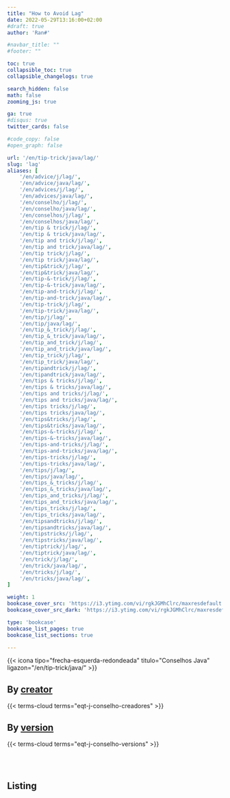 ```yaml
---
title: "How to Avoid Lag"
date: 2022-05-29T13:16:00+02:00
#draft: true
author: 'Ran#'

#navbar_title: ""
#footer: ""

toc: true
collapsible_toc: true
collapsible_changelogs: true

search_hidden: false
math: false
zooming_js: true

ga: true
#disqus: true
twitter_cards: false

#code_copy: false
#open_graph: false

url: '/en/tip-trick/java/lag/'
slug: 'lag'
aliases: [
    '/en/advice/j/lag/',
    '/en/advice/java/lag/',
    '/en/advices/j/lag/',
    '/en/advices/java/lag/',
    '/en/conselho/j/lag/',
    '/en/conselho/java/lag/',
    '/en/conselhos/j/lag/',
    '/en/conselhos/java/lag/',
    '/en/tip & trick/j/lag/',
    '/en/tip & trick/java/lag/',
    '/en/tip and trick/j/lag/',
    '/en/tip and trick/java/lag/',
    '/en/tip trick/j/lag/',
    '/en/tip trick/java/lag/',
    '/en/tip&trick/j/lag/',
    '/en/tip&trick/java/lag/',
    '/en/tip-&-trick/j/lag/',
    '/en/tip-&-trick/java/lag/',
    '/en/tip-and-trick/j/lag/',
    '/en/tip-and-trick/java/lag/',
    '/en/tip-trick/j/lag/',
    '/en/tip-trick/java/lag/',
    '/en/tip/j/lag/',
    '/en/tip/java/lag/',
    '/en/tip_&_trick/j/lag/',
    '/en/tip_&_trick/java/lag/',
    '/en/tip_and_trick/j/lag/',
    '/en/tip_and_trick/java/lag/',
    '/en/tip_trick/j/lag/',
    '/en/tip_trick/java/lag/',
    '/en/tipandtrick/j/lag/',
    '/en/tipandtrick/java/lag/',
    '/en/tips & tricks/j/lag/',
    '/en/tips & tricks/java/lag/',
    '/en/tips and tricks/j/lag/',
    '/en/tips and tricks/java/lag/',
    '/en/tips tricks/j/lag/',
    '/en/tips tricks/java/lag/',
    '/en/tips&tricks/j/lag/',
    '/en/tips&tricks/java/lag/',
    '/en/tips-&-tricks/j/lag/',
    '/en/tips-&-tricks/java/lag/',
    '/en/tips-and-tricks/j/lag/',
    '/en/tips-and-tricks/java/lag/',
    '/en/tips-tricks/j/lag/',
    '/en/tips-tricks/java/lag/',
    '/en/tips/j/lag/',
    '/en/tips/java/lag/',
    '/en/tips_&_tricks/j/lag/',
    '/en/tips_&_tricks/java/lag/',
    '/en/tips_and_tricks/j/lag/',
    '/en/tips_and_tricks/java/lag/',
    '/en/tips_tricks/j/lag/',
    '/en/tips_tricks/java/lag/',
    '/en/tipsandtricks/j/lag/',
    '/en/tipsandtricks/java/lag/',
    '/en/tipstricks/j/lag/',
    '/en/tipstricks/java/lag/',
    '/en/tiptrick/j/lag/',
    '/en/tiptrick/java/lag/',
    '/en/trick/j/lag/',
    '/en/trick/java/lag/',
    '/en/tricks/j/lag/',
    '/en/tricks/java/lag/',
]

weight: 1
bookcase_cover_src: 'https://i3.ytimg.com/vi/rgkJGMhClrc/maxresdefault.jpg'
bookcase_cover_src_dark: 'https://i3.ytimg.com/vi/rgkJGMhClrc/maxresdefault.jpg'

type: 'bookcase'
bookcase_list_pages: true
bookcase_list_sections: true

---
```


{{< icona tipo="frecha-esquerda-redondeada" titulo="Conselhos Java" ligazon="/en/tip-trick/java/" >}}

## By [creator](/en/eqt-j-conselho-creadores/)
{{< terms-cloud terms="eqt-j-conselho-creadores" >}}

## By [version](/en/eqt-j-conselho-versions/)
{{< terms-cloud terms="eqt-j-conselho-versions" >}}

<br>
<br>

## Listing
